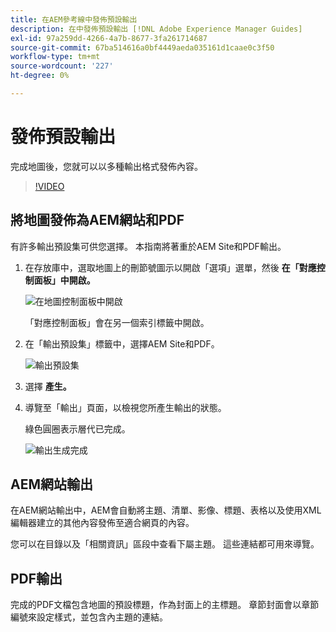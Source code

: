 ```yaml
---
title: 在AEM參考線中發佈預設輸出
description: 在中發佈預設輸出 [!DNL Adobe Experience Manager Guides]
exl-id: 97a259dd-4266-4a7b-8677-3fa261714687
source-git-commit: 67ba514616a0bf4449aeda035161d1caae0c3f50
workflow-type: tm+mt
source-wordcount: '227'
ht-degree: 0%

---
```


# 發佈預設輸出

完成地圖後，您就可以以多種輸出格式發佈內容。

>[!VIDEO](https://video.tv.adobe.com/v/336662?quality=12&learn=on)

## 將地圖發佈為AEM網站和PDF

有許多輸出預設集可供您選擇。 本指南將著重於AEM Site和PDF輸出。

1. 在存放庫中，選取地圖上的刪節號圖示以開啟「選項」選單，然後 **在「對應控制面板」中開啟。**

   ![在地圖控制面板中開啟](images/lesson-9/map-dashboard-with-markings.png)

   「對應控制面板」會在另一個索引標籤中開啟。

1. 在「輸出預設集」標籤中，選擇AEM Site和PDF。

   ![輸出預設集](images/lesson-9/pdf-aem.png)

1. 選擇 **產生。**

1. 導覽至「輸出」頁面，以檢視您所產生輸出的狀態。

   綠色圓圈表示層代已完成。

   ![輸出生成完成](images/lesson-9/green-circle.png)

## AEM網站輸出

在AEM網站輸出中，AEM會自動將主題、清單、影像、標題、表格以及使用XML編輯器建立的其他內容發佈至適合網頁的內容。

您可以在目錄以及「相關資訊」區段中查看下屬主題。 這些連結都可用來導覽。

## PDF輸出

完成的PDF文檔包含地圖的預設標題，作為封面上的主標題。 章節封面會以章節編號來設定樣式，並包含內主題的連結。
